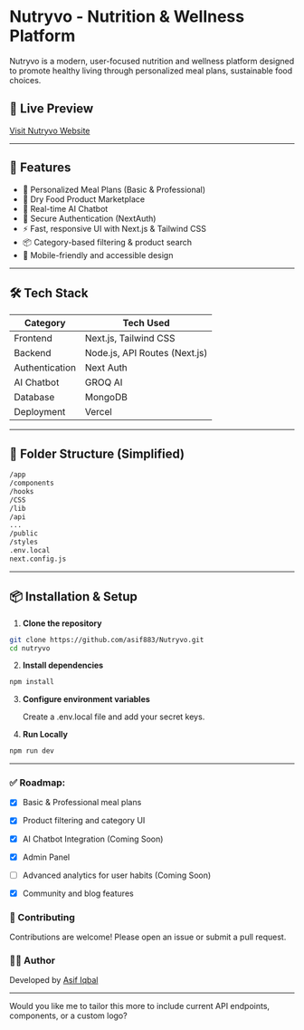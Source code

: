 #  Nutryvo - Nutrition & Wellness Platform

Nutryvo is a modern, user-focused nutrition and wellness platform designed to promote healthy living through personalized meal plans, sustainable food choices.

## 🚀 Live Preview

[Visit Nutryvo Website](https://nutryvo.vercel.app)

---

## 🧩 Features

- 🌱 Personalized Meal Plans (Basic & Professional)
- 🛒 Dry Food Product Marketplace
- 💬 Real-time AI Chatbot 
- 🔐 Secure Authentication (NextAuth)
- ⚡ Fast, responsive UI with Next.js & Tailwind CSS
- 📦 Category-based filtering & product search
- 📱 Mobile-friendly and accessible design

---

## 🛠️ Tech Stack

| Category        | Tech Used                      |
|----------------|---------------------------------|
| Frontend       | Next.js, Tailwind CSS           |
| Backend        | Node.js, API Routes (Next.js)   |
| Authentication | Next Auth                       |
| AI Chatbot     | GROQ AI                         |
| Database       | MongoDB                         |
| Deployment     | Vercel                          |

---

## 📁 Folder Structure (Simplified)
```bash
/app
/components
/hooks
/CSS
/lib
/api
...
/public
/styles
.env.local
next.config.js
```


---

## 📦 Installation & Setup

1. **Clone the repository**

```bash
git clone https://github.com/asif883/Nutryvo.git
cd nutryvo
```
2. **Install dependencies**
  ```bash
  npm install
  ```

3. **Configure environment variables**
   
    Create a .env.local file and add your secret keys.

1. **Run Locally**
  ```bash
  npm run dev
  ```

 ---

### ✅ Roadmap:
- [x] Basic & Professional meal plans
- [x] Product filtering and category UI
- [x] AI Chatbot Integration (Coming Soon)
- [x] Admin Panel 
- [ ] Advanced analytics for user habits (Coming Soon)
- [x] Community and blog features
  

### 🤝 Contributing
Contributions are welcome! Please open an issue or submit a pull request.

### 🙋‍♂️ Author
Developed by [Asif Iqbal](https://www.linkedin.com/in/asif-iqbal0)

---

Would you like me to tailor this more to include current API endpoints, components, or a custom logo?
